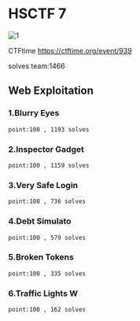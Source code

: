 # HSCTF 7

![1](https://user-images.githubusercontent.com/47602064/83931738-41172880-a7d9-11ea-88a4-5438f998a888.png)

CTFtime https://ctftime.org/event/939

solves team:1466

## Web Exploitation

### 1.Blurry Eyes
`point:100 , 1193 solves`

### 2.Inspector Gadget
`point:100 , 1159 solves`

### 3.Very Safe Login
`point:100 , 736 solves`

### 4.Debt Simulato
`point:100 , 579 solves`

### 5.Broken Tokens
`point:100 , 335 solves`

### 6.Traffic Lights W
`point:100 , 162 solves`
